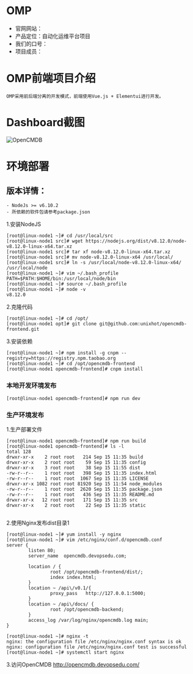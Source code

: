# OMP

- 官网网站： 
- 产品定位：自动化运维平台项目
- 我们的口号：
- 项目成员：

# OMP前端项目介绍

    OMP采用前后端分离的开发模式，前端使用Vue.js + Elementui进行开发。

# Dashboard截图

   ![OpenCMDB](https://github.com/unixhot/opencmdb-frontend/blob/master/example/opencmdb.png)

# 环境部署

## 版本详情：
	
	- NodeJs >= v6.10.2
	- 所依赖的软件包请参考package.json
	
1.安装NodeJS

```
[root@linux-node1 ~]# cd /usr/local/src
[root@linux-node1 src]# wget https://nodejs.org/dist/v8.12.0/node-v8.12.0-linux-x64.tar.xz
[root@linux-node1 src]# tar xf node-v8.12.0-linux-x64.tar.xz 
[root@linux-node1 src]# mv node-v8.12.0-linux-x64 /usr/local/
[root@linux-node1 src]# ln -s /usr/local/node-v8.12.0-linux-x64/ /usr/local/node
[root@linux-node1 ~]# vim ~/.bash_profile 
PATH=$PATH:$HOME/bin:/usr/local/node/bin
[root@linux-node1 ~]# source ~/.bash_profile 
[root@linux-node1 ~]# node -v
v8.12.0
```

2.克隆代码

```
[root@linux-node1 ~]# cd /opt/
[root@linux-node1 opt]# git clone git@github.com:unixhot/opencmdb-frontend.git

```

3.安装依赖

```
[root@linux-node1 ~]# npm install -g cnpm --registry=https://registry.npm.taobao.org
[root@linux-node1 ~]# cd /opt/opencmdb-frontend
[root@linux-node1 opencmdb-frontend]# cnpm install

```

### 本地开发环境发布

```
[root@linux-node1 opencmdb-frontend]# npm run dev
```

### 生产环境发布

1.生产部署文件

```
[root@linux-node1 opencmdb-frontend]# npm run build
[root@linux-node1 opencmdb-frontend]# ls -l
total 128
drwxr-xr-x    2 root root   214 Sep 15 11:35 build
drwxr-xr-x    2 root root    59 Sep 15 11:35 config
drwxr-xr-x    3 root root    38 Sep 15 11:55 dist
-rw-r--r--    1 root root   398 Sep 15 11:35 index.html
-rw-r--r--    1 root root  1067 Sep 15 11:35 LICENSE
drwxr-xr-x 1082 root root 81920 Sep 15 11:54 node_modules
-rw-r--r--    1 root root  2620 Sep 15 11:35 package.json
-rw-r--r--    1 root root   436 Sep 15 11:35 README.md
drwxr-xr-x   12 root root   171 Sep 15 11:35 src
drwxr-xr-x    2 root root    22 Sep 15 11:35 static


```

2.使用Nginx发布dist目录1

```
[root@linux-node1 ~]# yum install -y nginx
[root@linux-node1 ~]# vim /etc/nginx/conf.d/opencmdb.conf
server {
        listen 80;
        server_name  opencmdb.devopsedu.com;

        location / {
                root /opt/opencmdb-frontend/dist/;
                index index.html;
        }
        location ~ /api\/v0.1/{
                proxy_pass   http://127.0.0.1:5000;
        }
        location ~ /api\/docs/ {
                root /opt/opencmdb-backend;
        }
        access_log /var/log/nginx/opencmdb.log main;
}

[root@linux-node1 ~]# nginx -t
nginx: the configuration file /etc/nginx/nginx.conf syntax is ok
nginx: configuration file /etc/nginx/nginx.conf test is successful
[root@linux-node1 ~]# systemctl start nginx

```

3.访问OpenCMDB http://opencmdb.devopsedu.com/
